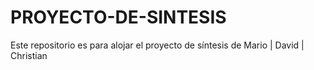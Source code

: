 # PROYECTO-DE-SINTESIS
Este repositorio es para alojar el proyecto de síntesis de  Mario | David | Christian
